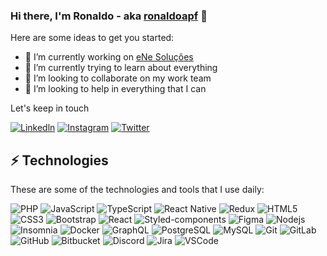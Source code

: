 ### Hi there, I'm Ronaldo - aka [ronaldoapf][website] 👋

Here are some ideas to get you started:

- 🔭 I’m currently working on [eNe Soluções][eNeSolucoes]
- 🌱 I’m currently trying to learn about everything 
- 👯 I’m looking to collaborate on my work team
- 🤔 I’m looking to help in everything that I can

Let's keep in touch

[![Linkedln](https://img.shields.io/badge/-linkedin-05122A?style=flat-square&logo=linkedin)][linkedin]
[![Instagram](https://img.shields.io/badge/-instagram-05122A?style=flat-square&logo=instagram)][instagram]
[![Twitter](https://img.shields.io/badge/-twitter-05122A?style=flat-square&logo=twitter)][twitter]

## ⚡ Technologies

These are some of the technologies and tools that I use daily:

![PHP](https://img.shields.io/badge/-PHP-000000?style=flat-square&logo=PHP)
![JavaScript](https://img.shields.io/badge/-JavaScript-black?style=flat-square&logo=javascript)
![TypeScript](https://img.shields.io/badge/-TypeScript-000000?style=flat-square&logo=typescript)
![React Native](https://img.shields.io/badge/-ReactNative-black?style=flat-square&logo=react)
![Redux](https://img.shields.io/badge/-Redux-764ABC?style=flat-square&logo=redux)
![HTML5](https://img.shields.io/badge/-HTML5-E34F26?style=flat-square&logo=html5&logoColor=white)
![CSS3](https://img.shields.io/badge/-CSS3-1572B6?style=flat-square&logo=css3)
![Bootstrap](https://img.shields.io/badge/-Bootstrap-563D7C?style=flat-square&logo=bootstrap)
![React](https://img.shields.io/badge/-React-black?style=flat-square&logo=react)
![Styled-components](https://img.shields.io/badge/-Styled%20Components-pink?style=flat-square&logo=styled-components)
![Figma](https://img.shields.io/badge/-Figma-ffbaba?style=flat-square&logo=figma)
![Nodejs](https://img.shields.io/badge/-Nodejs-black?style=flat-square&logo=Node.js)
![Insomnia](https://img.shields.io/badge/-Insomnia-5849BE?style=flat-square&logo=Insomnia)
![Docker](https://img.shields.io/badge/-Docker-black?style=flat-square&logo=docker)
![GraphQL](https://img.shields.io/badge/-GraphQL-db67b4?style=flat-square&logo=graphql)
![PostgreSQL](https://img.shields.io/badge/-PostgreSQL-336791?style=flat-square&logo=postgresql)
![MySQL](https://img.shields.io/badge/-MySQL-a0c4db?style=flat-square&logo=mysql)
![Git](https://img.shields.io/badge/-Git-black?style=flat-square&logo=git)
![GitLab](https://img.shields.io/badge/-GitLab-FCA121?style=flat-square&logo=gitlab)
![GitHub](https://img.shields.io/badge/-GitHub-181717?style=flat-square&logo=github)
![Bitbucket](https://img.shields.io/badge/-Bitbucket-0052CC?style=flat-square&logo=bitbucket)
![Discord](https://img.shields.io/badge/-Discord-000000?style=flat-square&logo=Discord)
![Jira](https://img.shields.io/badge/-Jira-0052CC?style=flat-square&logo=Jira)
![VSCode](https://img.shields.io/badge/-VSCode-007ACC?style=flat-square&logo=visual-studio-code&logoColor=white)


[website]: https://eronaldo.tech
[twitter]: https://twitter.com/naldinhodido
[instagram]: https://instagram.com/ronaldoapf
[linkedin]: https://linkedin.com/in/ronaldoapf
[eNeSolucoes]: https://www.enesolucoes.com.br
